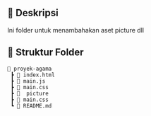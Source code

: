 ## 📍 Deskripsi

Ini folder untuk menambahakan aset picture dll

## 📂 Struktur Folder

```
📁 proyek-agama
 ┣ 📜 index.html
 ┣ 📜 main.js
 ┣ 📜 main.css
 ┣ 📁  picture
 ┣ 📜 main.css
 ┗ 📜 README.md
```
